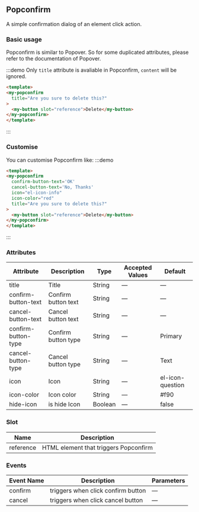 ## Popconfirm 

A simple confirmation dialog of an element click action.

### Basic usage

Popconfirm is similar to Popover. So for some duplicated attributes, please refer to the documentation of Popover.

:::demo Only `title` attribute is avaliable in Popconfirm, `content` will be ignored.
```html
<template>
<my-popconfirm
  title="Are you sure to delete this?"
>
  <my-button slot="reference">Delete</my-button>
</my-popconfirm>
</template>
````
:::

### Customise
You can customise Popconfirm like:
:::demo
```html
<template>
<my-popconfirm
  confirm-button-text='OK'
  cancel-button-text='No, Thanks'
  icon="el-icon-info"
  icon-color="red"
  title="Are you sure to delete this?"
>
  <my-button slot="reference">Delete</my-button>
</my-popconfirm>
</template>
```
:::

### Attributes
| Attribute      | Description          | Type      | Accepted Values       | Default  |
|--------------------|----------------------------------------------------------|-------------------|-------------|--------|
|  title              | Title | String | — | — |
|  confirm-button-text              | Confirm button text | String | — | — |
|  cancel-button-text              | Cancel button text | String | — | — |
|  confirm-button-type              | Confirm button type | String | — | Primary |
|  cancel-button-type              | Cancel button type | String | — | Text |
|  icon              | Icon | String | — | el-icon-question |
|  icon-color              | Icon color | String | — | #f90 |
|  hide-icon              | is hide Icon | Boolean | — | false |

### Slot
| Name | Description |
|--- | ---|
| reference | HTML element that triggers Popconfirm |

### Events
| Event Name | Description | Parameters |
|---------|--------|---------|
| confirm | triggers when click confirm button | — |
| cancel | triggers when click cancel button | — |
